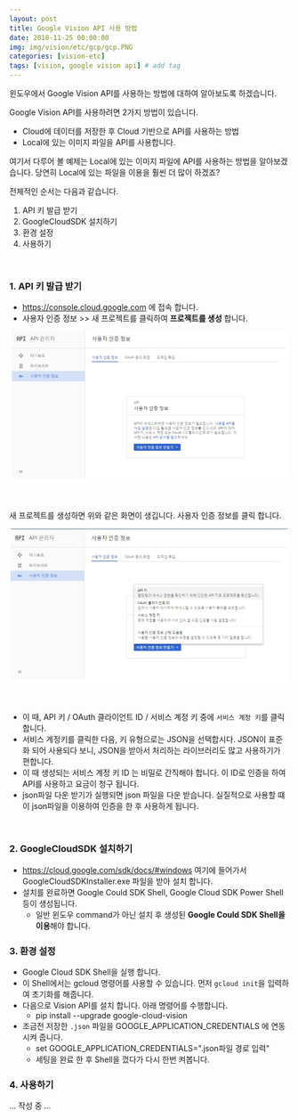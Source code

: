 ```yaml
---
layout: post
title: Google Vision API 사용 방법  
date: 2018-11-25 00:00:00
img: img/vision/etc/gcp/gcp.PNG
categories: [vision-etc] 
tags: [vision, google vision api] # add tag
---
```


윈도우에서 Google Vision API를 사용하는 방법에 대하여 알아보도록 하겠습니다.

Google Vision API를 사용하려면 2가지 방법이 있습니다.
+ Cloud에 데이터를 저장한 후 Cloud 기반으로 API를 사용하는 방법
+ Local에 있는 이미지 파일을 API를 사용합니다.

여기서 다루어 볼 예제는 Local에 있는 이미지 파일에 API를 사용하는 방법을 알아보겠습니다.
당연히 Local에 있는 파일을 이용을 훨씬 더 많이 하겠죠?

전체적인 순서는 다음과 같습니다.

1. API 키 발급 받기
2. GoogleCloudSDK 설치하기
3. 환경 설정
4. 사용하기

<br>

### 1. API 키 발급 받기

+ https://console.cloud.google.com 에 접속 합니다.
+ 사용자 인증 정보 >> 새 프로젝트를 클릭하여 **프로젝트를 생성** 합니다.

![1](../assets/img/vision/etc/gcp/1.PNG)

<br>

새 프로젝트를 생성하면 위와 같은 화면이 생깁니다. 사용자 인증 정보를 클릭 합니다.

![2](../assets/img/vision/etc/gcp/2.PNG)

<br>

+ 이 때, API 키 / OAuth 클라이언트 ID / 서비스 계정 키 중에 `서비스 계정 키`를 클릭합니다.
+ 서비스 계정키를 클릭한 다음, 키 유형으로는 JSON을 선택합시다. JSON이 표준화 되어 사용되다 보니, JSON을 받아서 처리하는 라이브러리도 많고 사용하기가 편합니다.
+ 이 때 생성되는 서비스 계정 키 ID 는 비밀로 간직해야 합니다. 이 ID로 인증을 하여 API를 사용하고 요금이 청구 됩니다.
+ json파일 다운 받기가 실행되면 json 파일을 다운 받습니다. 실질적으로 사용할 떄 이 json파일을 이용하여 인증을 한 후 사용하게 됩니다.

<br>

### 2. GoogleCloudSDK 설치하기

+ https://cloud.google.com/sdk/docs/#windows 여기에 들어가서 GoogleCloudSDKInstaller.exe 파일을 받아 설치 합니다.
+ 설치를 완료하면 Google Could SDK Shell, Google Cloud SDK Power Shell 등이 생성됩니다.
    + 일반 윈도우 command가 아닌 설치 후 생성된 **Google Could SDK Shell을 이용**해야 합니다.
    
### 3. 환경 설정

+ Google Cloud SDK Shell을 실행 합니다.
+ 이 Shell에서는 gcloud 명령어를 사용할 수 있습니다. 먼저 `gcloud init`을 입력하여 초기화를 해줍니다.
+ 다음으로 Vision API를 설치 합니다. 아래 명령어를 수행합니다.
    + pip install --upgrade google-cloud-vision
+ 조금전 저장한 `.json` 파일을 GOOGLE_APPLICATION_CREDENTIALS 에 연동 시켜 줍니다.
    + set GOOGLE_APPLICATION_CREDENTIALS=".json파일 경로 입력"
    + 세팅을 완료 한 후 Shell을 껐다가 다시 한번 켜봅니다.
    
### 4. 사용하기

... 작성 중 ...
    
    
    


    
    




 

 